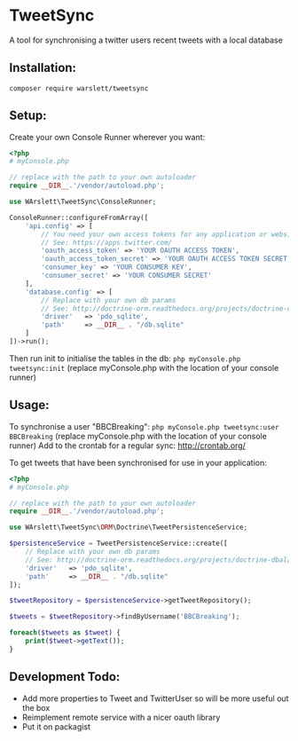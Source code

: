 TweetSync
=======
A tool for synchronising a twitter users recent tweets with a local database

Installation:
-----------
`composer require warslett/tweetsync`

Setup:
-----------

Create your own Console Runner wherever you want:

```php
<?php
# myConsole.php

// replace with the path to your own autoloader
require __DIR__.'/vendor/autoload.php';

use WArslett\TweetSync\ConsoleRunner;

ConsoleRunner::configureFromArray([
    'api.config' => [
        // You need your own access tokens for any application or website that interacts with twitter.
        // See: https://apps.twitter.com/
        'oauth_access_token' => 'YOUR OAUTH ACCESS TOKEN',
        'oauth_access_token_secret' => 'YOUR OAUTH ACCESS TOKEN SECRET',
        'consumer_key' => 'YOUR CONSUMER KEY',
        'consumer_secret' => 'YOUR CONSUMER SECRET'
    ],
    'database.config' => [
        // Replace with your own db params
        // See: http://doctrine-orm.readthedocs.org/projects/doctrine-dbal/en/latest/reference/configuration.html
        'driver'   => 'pdo_sqlite',
        'path'     => __DIR__ . "/db.sqlite"
    ]
])->run();
```

Then run init to initialise the tables in the db: `php myConsole.php tweetsync:init` (replace myConsole.php with the location of your console runner)

Usage:
-----------
To synchronise a user "BBCBreaking": `php myConsole.php tweetsync:user BBCBreaking` (replace myConsole.php with the location of your console runner)
Add to the crontab for a regular sync: http://crontab.org/

To get tweets that have been synchronised for use in your application:
```php
<?php
# myConsole.php

// replace with the path to your own autoloader
require __DIR__.'/vendor/autoload.php';

use WArslett\TweetSync\ORM\Doctrine\TweetPersistenceService;

$persistenceService = TweetPersistenceService::create([
    // Replace with your own db params
    // See: http://doctrine-orm.readthedocs.org/projects/doctrine-dbal/en/latest/reference/configuration.html
    'driver'   => 'pdo_sqlite',
    'path'     => __DIR__ . "/db.sqlite"
]);

$tweetRepository = $persistenceService->getTweetRepository();

$tweets = $tweetRepository->findByUsername('BBCBreaking');

foreach($tweets as $tweet) {
    print($tweet->getText());
}

```

Development Todo:
-----------
* Add more properties to Tweet and TwitterUser so will be more useful out the box
* Reimplement remote service with a nicer oauth library
* Put it on packagist